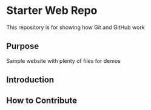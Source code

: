 # Starter Web Repo

This repository is for showing how Git and GitHub work

## Purpose

Sample website with plenty of files for demos

## Introduction



## How to Contribute 